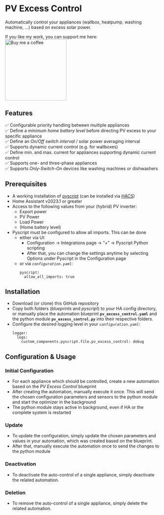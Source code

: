 # PV Excess Control
Automatically control your appliances (wallbox, heatpump, washing machine, ...) based on excess solar power.

If you like my work, you can support me here:\
[<img src="https://user-images.githubusercontent.com/1286821/181085373-12eee197-187a-4438-90fe-571ac6d68900.png" alt="Buy me a coffee" width="200" />](https://buymeacoffee.com/henrikIC)

## Features
:white_check_mark: Configurable priority handling between multiple appliances\
:white_check_mark: Define a *minimum home battery level* before directing PV excess to your specific appliance\
:white_check_mark: Define an *On/Off switch interval* / solar power averaging interval\
:white_check_mark: Supports dynamic current control (e.g. for wallboxes)\
:white_check_mark: Define min. and max. current for appliances supporting dynamic current control\
:white_check_mark: Supports one- and three-phase appliances\
:white_check_mark: Supports *Only-Switch-On* devices like washing machines or dishwashers


## Prerequisites
- A working installation of [pyscript](https://github.com/custom-components/pyscript) (can be installed via [HACS](https://hacs.xyz/))
- Home Assistant v2023.1 or greater
- Access to the following values from your (hybrid) PV inverter:
  - Export power
  - PV Power
  - Load Power
  - (Home battery level)
- Pyscript must be configured to allow all imports. This can be done 
  - either via UI: 
    - Configuration -> Integrations page -> “+” -> Pyscript Python scripting
    - After that, you can change the settings anytime by selecting Options under Pyscript in the Configuration page
  - or via *`configuration.yaml`*:
    ```
    pyscript:
      allow_all_imports: true
    ```

## Installation
- Download (or clone) this GitHub repository
- Copy both folders (*blueprints* and *pyscript*) to your HA config directory, or manually place the automation blueprint **`pv_excess_control.yaml`** and the python module **`pv_excess_control.py`** into their respective folders.
- Configure the desired logging level in your *`configuration.yaml`*:
  ```
  logger:
    logs:
      custom_components.pyscript.file.pv_excess_control: debug
  ```

## Configuration &  Usage
### Initial Configuration
- For each appliance which should be controlled, create a new automation based on the *PV Excess Control* blueprint
- After creating the automation, manually execute it once. This will send the chosen configuration parameters and sensors to the python module and start the optimizer in the background
- The python module stays active in background, even if HA or the complete system is restarted

### Update
- To update the configuration, simply update the chosen parameters and values in your automation, which was created based on the blueprint.
- After that, manually execute the automation once to send the changes to the python module

### Deactivation
- To deactivate the auto-control of a single appliance, simply deactivate the related automation.

### Deletion
- To remove the auto-control of a single appliance, simply delete the related automation.